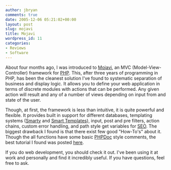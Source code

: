 ```yaml
---
author: jbryan
comments: true
date: 2005-12-06 05:21:02+00:00
layout: post
slug: mojavi
title: Mojavi
wordpress_id: 11
categories:
- Reviews
- Software
---
```


About four months ago, I was introduced to [Mojavi](http://mojavi.org), an MVC (Model-View-Controller) framework for [PHP](http://php.net).  This, after three years of programming in PHP, has been the cleanest solution I've found to systematic separation of business and display logic.  It allows you to define your web application in terms of discrete modules with actions that can be performed.  Any given action will result and any of a number of views depending on input from and state of the user.

Though, at first, the framework is less than intuitive, it is quite powerful and flexible.  It provides built in support for different databases, templating systems ([Smarty](http://smarty.php.net) and [Smart Templates](http://www.smartparser.com/)), input, post and pre filters, action chains, custom error handling, and path style get variables for [SEO](http://en.wikipedia.org/wiki/Seo).  The biggest drawback I found is that there exist few good "How-To's" about it.  Though the all functions have some basic [PHPDoc](http://phpdoc.org) style comments, the best tutorial I found was posted [here](http://meshier.com/dev/mojavi/tutorial.htm).

If you do web development, you should check it out.  I've been using it at work and personally and find it incredibly useful.  If you have questions, feel free to ask.
